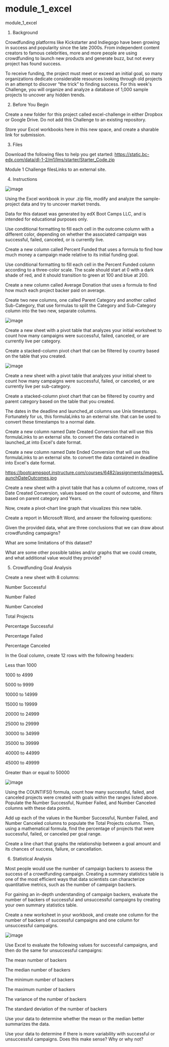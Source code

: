 # module_1_excel
module_1_excel

1. Background

  Crowdfunding platforms like Kickstarter and Indiegogo have been growing in success and popularity since the late 2000s. From independent content creators to famous celebrities, more and more people are using crowdfunding to launch new products and generate buzz, but not   every project has found success.

  To receive funding, the project must meet or exceed an initial goal, so many organizations dedicate considerable resources looking through old projects in an attempt to discover “the trick” to finding success. For this week's Challenge, you will organize and analyze a     database of 1,000 sample projects to uncover any hidden trends.

2. Before You Begin

  Create a new folder for this project called excel-challenge in either Dropbox or Google Drive. Do not add this Challenge to an existing repository.

  Store your Excel workbooks here in this new space, and create a sharable link for submission.

3. Files

  Download the following files to help you get started: https://static.bc-edx.com/data/dl-1-2/m1/lms/starter/Starter_Code.zip 

  Module 1 Challenge filesLinks to an external site.

4. Instructions

  ![image](https://github.com/Dong-kyu-Kim/module_1_excel/assets/154038146/06adaa17-dfb5-4846-88ff-2cce8eeb3ca2)

  Using the Excel workbook in your .zip file, modify and analyze the sample-project data and try to uncover market trends.

  Data for this dataset was generated by edX Boot Camps LLC, and is intended for educational purposes only.

  Use conditional formatting to fill each cell in the outcome column with a different color, depending on whether the associated campaign was successful, failed, canceled, or is currently live.

  Create a new column called Percent Funded that uses a formula to find how much money a campaign made relative to its initial funding goal.

  Use conditional formatting to fill each cell in the Percent Funded column according to a three-color scale. The scale should start at 0 with a dark shade of red, and it should transition to green at 100 and blue at 200.

  Create a new column called Average Donation that uses a formula to find how much each project backer paid on average.

  Create two new columns, one called Parent Category and another called Sub-Category, that use formulas to split the Category and Sub-Category column into the two new, separate columns.

  ![image](https://github.com/Dong-kyu-Kim/module_1_excel/assets/154038146/2ee539bb-9ecc-41c6-91df-44398845f083)

  Create a new sheet with a pivot table that analyzes your initial worksheet to count how many campaigns were successful, failed, canceled, or are currently live per category.

  Create a stacked-column pivot chart that can be filtered by country based on the table that you created.

  ![image](https://github.com/Dong-kyu-Kim/module_1_excel/assets/154038146/c1172d19-791d-409d-848f-97bc04a0803a)

  Create a new sheet with a pivot table that analyzes your initial sheet to count how many campaigns were successful, failed, or canceled, or are currently live per sub-category.

  Create a stacked-column pivot chart that can be filtered by country and parent category based on the table that you created.

  The dates in the deadline and launched_at columns use Unix timestamps. Fortunately for us, this formulaLinks to an external site. that can be used to convert these timestamps to a normal date.

  Create a new column named Date Created Conversion that will use this formulaLinks to an external site. to convert the data contained in launched_at into Excel's date format.

  Create a new column named Date Ended Conversion that will use this formulaLinks to an external site. to convert the data contained in deadline into Excel's date format.

  https://bootcampspot.instructure.com/courses/6482/assignments/images/LaunchDateOutcomes.jpg 

  Create a new sheet with a pivot table that has a column of outcome, rows of Date Created Conversion, values based on the count of outcome, and filters based on parent category and Years.

  Now, create a pivot-chart line graph that visualizes this new table.

  Create a report in Microsoft Word, and answer the following questions:

  Given the provided data, what are three conclusions that we can draw about crowdfunding campaigns?

  What are some limitations of this dataset?

  What are some other possible tables and/or graphs that we could create, and what additional value would they provide?

5. Crowdfunding Goal Analysis

  Create a new sheet with 8 columns:

  Number Successful

  Number Failed

  Number Canceled

  Total Projects

  Percentage Successful

  Percentage Failed

  Percentage Canceled

  In the Goal column, create 12 rows with the following headers:

  Less than 1000

  1000 to 4999

  5000 to 9999

  10000 to 14999

  15000 to 19999

  20000 to 24999

  25000 to 29999

  30000 to 34999

  35000 to 39999

  40000 to 44999

  45000 to 49999

  Greater than or equal to 50000

  ![image](https://github.com/Dong-kyu-Kim/module_1_excel/assets/154038146/a1fc3436-149a-46f3-9dea-ebc7ecc66975)

  Using the COUNTIFS() formula, count how many successful, failed, and canceled projects were created with goals within the ranges listed above. Populate the Number Successful, Number Failed, and Number Canceled columns with these data points.

  Add up each of the values in the Number Successful, Number Failed, and Number Canceled columns to populate the Total Projects column. Then, using a mathematical formula, find the percentage of projects that were successful, failed, or canceled per goal range.

  Create a line chart that graphs the relationship between a goal amount and its chances of success, failure, or cancellation.

6. Statistical Analysis
  
  Most people would use the number of campaign backers to assess the success of a crowdfunding campaign. Creating a summary statistics table is one of the most efficient ways that data scientists can characterize quantitative metrics, such as the number of campaign       backers.

  For gaining an in-depth understanding of campaign backers, evaluate the number of backers of successful and unsuccessful campaigns by creating your own summary statistics table.

  Create a new worksheet in your workbook, and create one column for the number of backers of successful campaigns and one column for unsuccessful campaigns.

  ![image](https://github.com/Dong-kyu-Kim/module_1_excel/assets/154038146/9ccd9566-db09-4d9f-a82f-edd2b53fc4ec)

  Use Excel to evaluate the following values for successful campaigns, and then do the same for unsuccessful campaigns:

  The mean number of backers

  The median number of backers

  The minimum number of backers

  The maximum number of backers

  The variance of the number of backers

  The standard deviation of the number of backers

  Use your data to determine whether the mean or the median better summarizes the data.

  Use your data to determine if there is more variability with successful or unsuccessful campaigns. Does this make sense? Why or why not?
